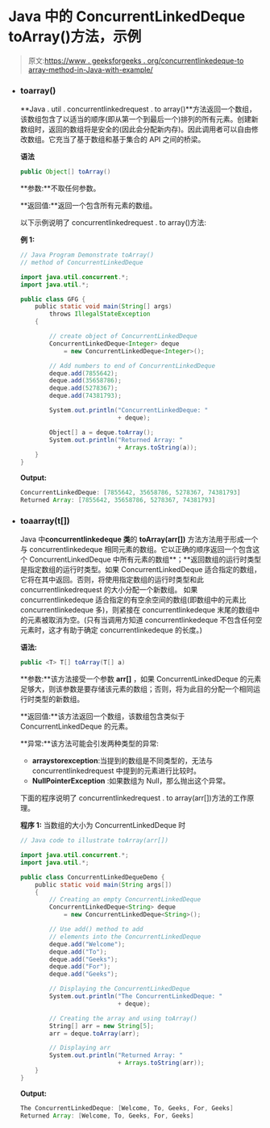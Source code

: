 # Java 中的 ConcurrentLinkedDeque toArray()方法，示例

> 原文:[https://www . geeksforgeeks . org/concurrentlinkedeque-to array-method-in-Java-with-example/](https://www.geeksforgeeks.org/concurrentlinkeddeque-toarray-method-in-java-with-example/)

*   ### toarray()

    **Java . util . concurrentlinkedrequest . to array()**方法返回一个数组，该数组包含了以适当的顺序(即从第一个到最后一个)排列的所有元素。创建新数组时，返回的数组将是安全的(因此会分配新内存)。因此调用者可以自由修改数组。它充当了基于数组和基于集合的 API 之间的桥梁。

    **语法**

    ```java
    public Object[] toArray()
    ```

    **参数:**不取任何参数。

    **返回值:**返回一个包含所有元素的数组。

    以下示例说明了 concurrentlinkedrequest . to array()方法:

    **例 1:**

    ```java
    // Java Program Demonstrate toArray()
    // method of ConcurrentLinkedDeque

    import java.util.concurrent.*;
    import java.util.*;

    public class GFG {
        public static void main(String[] args)
            throws IllegalStateException
        {

            // create object of ConcurrentLinkedDeque
            ConcurrentLinkedDeque<Integer> deque
                = new ConcurrentLinkedDeque<Integer>();

            // Add numbers to end of ConcurrentLinkedDeque
            deque.add(7855642);
            deque.add(35658786);
            deque.add(5278367);
            deque.add(74381793);

            System.out.println("ConcurrentLinkedDeque: "
                               + deque);

            Object[] a = deque.toArray();
            System.out.println("Returned Array: "
                               + Arrays.toString(a));
        }
    }
    ```

    **Output:**

    ```java
    ConcurrentLinkedDeque: [7855642, 35658786, 5278367, 74381793]
    Returned Array: [7855642, 35658786, 5278367, 74381793]

    ```

*   ### toaarray(t[])

    Java 中**concurrentlinkedeque 类**的 **toArray(arr[])** 方法方法用于形成一个与 concurrentlinkedeque 相同元素的数组。它以正确的顺序返回一个包含这个 ConcurrentLinkedDeque 中所有元素的数组**；**返回数组的运行时类型是指定数组的运行时类型。如果 ConcurrentLinkedDeque 适合指定的数组，它将在其中返回。否则，将使用指定数组的运行时类型和此 concurrentlinkedrequest 的大小分配一个新数组。
    如果 concurrentlinkedeque 适合指定的有空余空间的数组(即数组中的元素比 concurrentlinkedeque 多)，则紧接在 concurrentlinkedeque 末尾的数组中的元素被取消为空。(只有当调用方知道 concurrentlinkedeque 不包含任何空元素时，这才有助于确定 concurrentlinkedeque 的长度。)

    **语法:**

    ```java
    public <T> T[] toArray(T[] a)
    ```

    **参数:**该方法接受一个参数 **arr[]** ，如果 ConcurrentLinkedDeque 的元素足够大，则该参数是要存储该元素的数组；否则，将为此目的分配一个相同运行时类型的新数组。

    **返回值:**该方法返回一个数组，该数组包含类似于 ConcurrentLinkedDeque 的元素。

    **异常:**该方法可能会引发两种类型的异常:

    *   **arraystorexception**:当提到的数组是不同类型的，无法与 concurrentlinkedrequest 中提到的元素进行比较时。
    *   **NullPointerException** :如果数组为 Null，那么抛出这个异常。

    下面的程序说明了 concurrentlinkedrequest . to array(arr[])方法的工作原理。

    **程序 1:** 当数组的大小为 ConcurrentLinkedDeque 时

    ```java
    // Java code to illustrate toArray(arr[])

    import java.util.concurrent.*;
    import java.util.*;

    public class ConcurrentLinkedDequeDemo {
        public static void main(String args[])
        {
            // Creating an empty ConcurrentLinkedDeque
            ConcurrentLinkedDeque<String> deque
                = new ConcurrentLinkedDeque<String>();

            // Use add() method to add
            // elements into the ConcurrentLinkedDeque
            deque.add("Welcome");
            deque.add("To");
            deque.add("Geeks");
            deque.add("For");
            deque.add("Geeks");

            // Displaying the ConcurrentLinkedDeque
            System.out.println("The ConcurrentLinkedDeque: "
                               + deque);

            // Creating the array and using toArray()
            String[] arr = new String[5];
            arr = deque.toArray(arr);

            // Displaying arr
            System.out.println("Returned Array: "
                               + Arrays.toString(arr));
        }
    }
    ```

    **Output:**

    ```java
    The ConcurrentLinkedDeque: [Welcome, To, Geeks, For, Geeks]
    Returned Array: [Welcome, To, Geeks, For, Geeks]

    ```